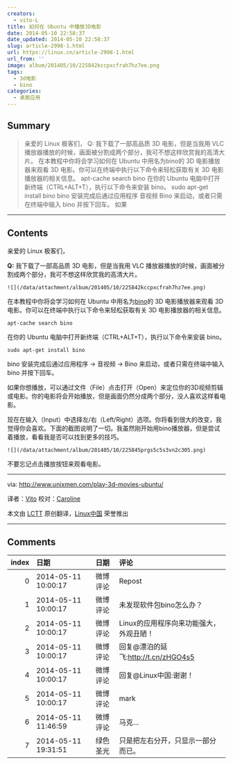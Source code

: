 ```yaml
---
creators:
  - vito-L
title: 如何在 Ubuntu 中播放3D电影
date: 2014-05-10 22:58:37
date_updated: 2014-05-10 22:58:37
slug: article-2998-1.html
url: https://linux.cn/article-2998-1.html
url_from: ''
image: album/201405/10/225842kccpxcfrah7hz7ee.png
tags:
  - 3d电影
  - bino
categories:
  - 桌面应用
---
```


## Summary

> 亲爱的 Linux 极客们， Q: 我下载了一部高品质 3D 电影，但是当我用 VLC 播放器播放的时候，画面被分割成两个部分，我可不想这样欣赏我的高清大片。  在本教程中你将会学习如何在 Ubuntu 中用名为bino的 3D 电影播放器来观看 3D 电影。你可以在终端中执行以下命令来轻松获取有关 3D 电影播放器的相关信息。 apt-cache search bino  在你的 Ubuntu 电脑中打开新终端（CTRL+ALT+T），执行以下命令来安装 bino。 sudo apt-get install bino  bino 安装完成后通过应用程序  音视频  Bino 来启动，或者只需在终端中输入 bino 并按下回车。 如果

***

<!-- more -->

## Contents

亲爱的 Linux 极客们，

**Q:** 我下载了一部高品质 3D 电影，但是当我用 VLC 播放器播放的时候，画面被分割成两个部分，我可不想这样欣赏我的高清大片。

`![](/data/attachment/album/201405/10/225842kccpxcfrah7hz7ee.png)`

在本教程中你将会学习如何在 Ubuntu 中用名为[bino](http://bino3d.org/)的 3D 电影播放器来观看 3D 电影。你可以在终端中执行以下命令来轻松获取有关 3D 电影播放器的相关信息。

```shell
apt-cache search bino
```

在你的 Ubuntu 电脑中打开新终端（CTRL+ALT+T），执行以下命令来安装 bino。

```shell
sudo apt-get install bino
```

bino 安装完成后通过应用程序 → 音视频 → Bino 来启动，或者只需在终端中输入 bino 并按下回车。

如果你想播放，可以通过文件（File）点击打开（Open）来定位你的3D视频剪辑或电影。你的电影将会开始播放，但是画面仍然分成两个部分，没人喜欢这样看电影。

现在在输入（Input）中选择左/右（Left/Right）选项。你将看到很大的改变，我觉得你会喜欢。下面的截图说明了一切。我虽然刚开始用bino播放器，但是尝试着播放，看看我是否可以找到更多的技巧。

`![](/data/attachment/album/201405/10/225845prgs5c5s3vn2c305.png)`

不要忘记点击播放按钮来观看电影。

---

via: <http://www.unixmen.com/play-3d-movies-ubuntu/>

译者：[Vito](https://github.com/vito-L) 校对：[Caroline](https://github.com/carolinewuyan)

本文由 [LCTT](https://github.com/LCTT/TranslateProject) 原创翻译，[Linux中国](https://linux.cn/) 荣誉推出

***

## Comments

|   index | 日期                | 日期     | 评论                                    |
|--------:|:--------------------|:---------|:----------------------------------------|
|       0 | 2014-05-11 10:00:17 | 微博评论 | Repost                                  |
|       1 | 2014-05-11 10:00:17 | 微博评论 | 未发现软件包bino怎么办？                |
|       2 | 2014-05-11 10:00:17 | 微博评论 | Linux的应用程序向来功能强大，外观丑陋！ |
|       3 | 2014-05-11 10:00:17 | 微博评论 | 回复@漂泊的延飞:http://t.cn/zHGO4s5     |
|       4 | 2014-05-11 10:00:17 | 微博评论 | 回复@Linux中国:谢谢！                   |
|       5 | 2014-05-11 10:00:17 | 微博评论 | mark                                    |
|       6 | 2014-05-11 11:46:59 | 微博评论 | 马克…                                   |
|       7 | 2014-05-11 19:31:51 | 绿色圣光 | 只是把左右分开，只显示一部分而已。      |
